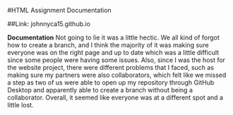 #HTML Assignment Documentation

##Link: johnnyca15.github.io

**Documentation**
Not going to lie it was a little hectic. We all kind of forgot how to create a branch, and I think the majority of it was making sure everyone was on the right page and up to date which was a little difficult since some people were having some issues. Also, since I was the host for the website project, there were different problems that I faced, such as making sure my partners were also collaborators, which felt like we missed a step as two of us were able to open up my repository through GitHub Desktop and apparently able to create a branch without being a collaborator. Overall, it seemed like everyone was at a different spot and a little lost.
